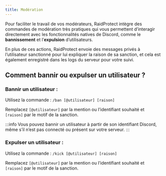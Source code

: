 ```yaml
---
title: Modération
---
```

Pour faciliter le travail de vos modérateurs, RaidProtect intègre des commandes de modération très pratiques qui vous permettent d’interagir directement avec les fonctionnalités natives de Discord, comme le **bannissement** et l’**expulsion** d’utilisateurs.

En plus de ces actions, RaidProtect envoie des messages privés à l’utilisateur sanctionné pour lui expliquer la raison de sa sanction, et cela est également enregistré dans les logs du serveur pour votre suivi.

## Comment bannir ou expulser un utilisateur ?

### Bannir un utilisateur :
Utilisez la commande :
```/ban [@utilisateur] [raison]```

Remplacez `[@utilisateur]` par la mention ou l’identifiant souhaité et `[raison]` par le motif de la sanction.

:::info
Vous pouvez bannir un utilisateur à partir de son identifiant Discord, même s’il n’est pas connecté ou présent sur votre serveur.
:::


### Expulser un utilisateur :
Utilisez la commande :
```/kick [@utilisateur] [raison]```

Remplacez `[@utilisateur]` par la mention ou l’identifiant souhaité et `[raison]` par le motif de la sanction.



